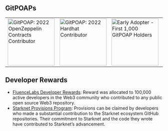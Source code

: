 ## GitPOAPs
<table>
  <tr>
    <td>
      <img
        src="https://assets.poap.xyz/gitpoap-2022-openzeppelin-contracts-contributor-2022-logo-1649270625525.png"
        alt="GitPOAP: 2022 OpenZeppelin Contracts Contributor"
        title="GitPOAP: 2022 OpenZeppelin Contracts Contributor"
        width="150"
      />
    </td>
    <td>
      <img
        src="https://assets.poap.xyz/gitpoap-2022-hardhat-contributor-2022-logo-1649269888102.png"
        alt="GitPOAP: 2022 Hardhat Contributor"
        title="GitPOAP: 2022 Hardhat Contributor"
        width="150"
      />
    </td>
    <td>
      <img
        src="https://assets.poap.xyz/early-adopter-first-12c000-gitpoap-holders-2023-logo-1673407556271.png"
        alt="Early Adopter - First 1,000 GitPOAP Holders"
        title="Early Adopter - First 1,000 GitPOAP Holders"
        width="150"
      />
    </td>
    <td>
      <img
        src="https://assets.poap.xyz/gitpoap3a-2023-hardhat-contributor-2022-logo-1671132237589.png"
        alt="GitPOAP: 2023 Hardhat Contributor"
        title="GitPOAP: 2023 Hardhat Contributor"
        width="150"
      />
    </td>
    <td>
      <img
        src="https://assets.poap.xyz/youve-visited-the-arbitrum-booth-at-l2days!-2023-logo-1699913757380.png?size=xlarge"
        alt="Devconnect: 2023 L2DAYS - The Arbitrum"
        title="Devconnect: 2023 L2DAYS - The Arbitrum"
        width="150"
      />
    </td>
    <td>
      <img
        src="https://assets.poap.xyz/l2-days-general-attendance-poap-placeholder-2023-logo-1699467617654.gif?size=xlarge"
        alt="Devconnect: 2023 L2DAYS"
        title="Devconnect: 2023 L2DAYS"
        width="150"
      />
    </td>
  </tr>
</table>

## Developer Rewards
- [FluenceLabs Developer Rewards](https://claim.fluence.network/): Reward was allocated to 100,000 active developers in the Web3 community who contributed to any public open source Web3 repository.
- [Starknet Provisions Program](https://github.com/starknet-io/provisions-data/tree/main/github): Provisions can be claimed by developers who made a substantial contribution to the Starknet ecosystem GitHub repositories. Their commitment to Starknet and the code they wrote have contributed to Starknet’s advancement. 
